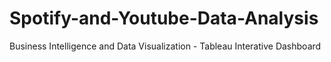 # Spotify-and-Youtube-Data-Analysis
Business Intelligence and Data Visualization - Tableau Interative Dashboard
